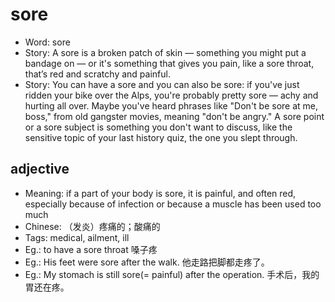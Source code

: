 # sore

- Word: sore
- Story: A sore is a broken patch of skin — something you might put a bandage on — or it's something that gives you pain, like a sore throat, that’s red and scratchy and painful.
- Story: You can have a sore and you can also be sore: if you've just ridden your bike over the Alps, you're probably pretty sore — achy and hurting all over. Maybe you've heard phrases like "Don't be sore at me, boss," from old gangster movies, meaning "don't be angry." A sore point or a sore subject is something you don't want to discuss, like the sensitive topic of your last history quiz, the one you slept through.

## adjective

- Meaning: if a part of your body is sore, it is painful, and often red, especially because of infection or because a muscle has been used too much
- Chinese: （发炎）疼痛的；酸痛的
- Tags: medical, ailment, ill
- Eg.: to have a sore throat 嗓子疼
- Eg.: His feet were sore after the walk. 他走路把脚都走疼了。
- Eg.: My stomach is still sore(= painful) after the operation. 手术后，我的胃还在疼。

